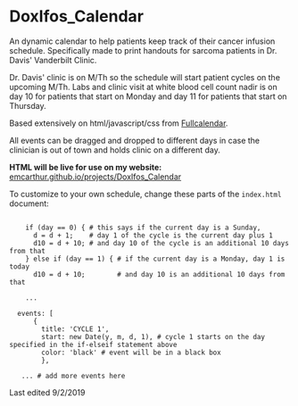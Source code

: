 # DoxIfos_Calendar
An dynamic calendar to help patients keep track of their cancer infusion schedule. Specifically made to print handouts for sarcoma patients in Dr. Davis' Vanderbilt Clinic.

Dr. Davis' clinic is on M/Th so the schedule will start patient cycles on the upcoming M/Th. Labs and clinic visit at white blood cell count nadir is on day 10 for patients that start on Monday and day 11 for patients that start on Thursday.

Based extensively on html/javascript/css from [Fullcalendar](https://fullcalendar.io/).

All events can be dragged and dropped to different days in case the clinician is out of town and holds clinic on a different day.

**HTML will be live for use on my website:** [emcarthur.github.io/projects/DoxIfos_Calendar](emcarthur.github.io/projects/DoxIfos_Calendar)

To customize to your own schedule, change these parts of the `index.html` document:
```

	if (day == 0) { # this says if the current day is a Sunday, 
	  d = d + 1;    # day 1 of the cycle is the current day plus 1
	  d10 = d + 10; # and day 10 of the cycle is an additional 10 days from that
	} else if (day == 1) { # if the current day is a Monday, day 1 is today
	  d10 = d + 10;        # and day 10 is an additional 10 days from that
    
    ...
    
  events: [
	  {
        title: 'CYCLE 1', 
        start: new Date(y, m, d, 1), # cycle 1 starts on the day specified in the if-elseif statement above
        color: 'black' # event will be in a black box
		},
 
   ... # add more events here
```
Last edited 9/2/2019
